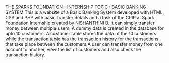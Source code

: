 THE SPARKS FOUNDATION - INTERNSHIP
TOPIC : BASIC BANKING SYSTEM
This is a website of a Basic Banking System developed with HTML, CSS and PHP with basic transfer details and a task of the GRIP at Spark Foundation Internship created by NISHANTHINI B.
It can simply transfer money between multiple users. A dummy data is created in the database for upto 10 customers. A customer table stores the data of the 10 customers while the transaction table has the transaction history for the transactions that take place between the customers.A user can transfer money from one account to another, view the list of customers and also check the transaction history.
